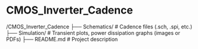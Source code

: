# CMOS_Inverter_Cadence
/CMOS_Inverter_Cadence
├── Schematics/        # Cadence files (.sch, .spi, etc.)
├── Simulation/        # Transient plots, power dissipation graphs (images or PDFs)
├── README.md          # Project description
